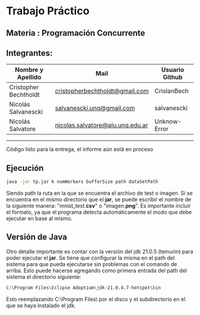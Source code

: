 # Trabajo Práctico
## Materia : Programación Concurrente
## Integrantes:

| Nombre y Apellido     | Mail                            | Usuario Github   |
|-----------------------|---------------------------------|------------------|
| Cristopher Bechtholdt | cristopherbechtholdt@gmail.com  | CrisIanBech      |
| Nicolás Salvanescki   | salvanescki.unq@gmail.com       | salvanescki      |
| Nicolás Salvatore     | nicolas.salvatore@alu.unq.edu.ar| Unknow-Error     |
------------------------------------------------------------------------------

Código listo para la entrega, el informe aún está en proceso

## Ejecución

```sh
java -jar tp.jar k numWorkers bufferSize path dataSetPath
```

Siendo path la ruta en la que se encuentra el archivo de test o imagen. Si se encuentra en el mismo directorio que el **jar**, se puede escribir el nombre de la siguiente manera: "mnist_test.**csv**" o "imagen.**png**". Es importante incluir el formato, ya que el programa detecta automáticamente el modo que debe ejecutar en base al mismo.

## Versión de Java

Otro detalle importante es contar con la versión del jdk 21.0.5 (temurin) para poder ejecutar el **jar**. Se tiene que configurar la misma en el path del sistema para que pueda ejecutarse sin problemas con el comando de arriba. Esto puede hacerse agregando como primera entrada del path del sistema el directorio siguiente:

```sh
C:\Program Files\Eclipse Adoptium\jdk-21.0.4.7-hotspot\bin
```

Esto reemplazando C:\Program Files\ por el disco y el subdirectorio en el que se haya instalado el jdk.
